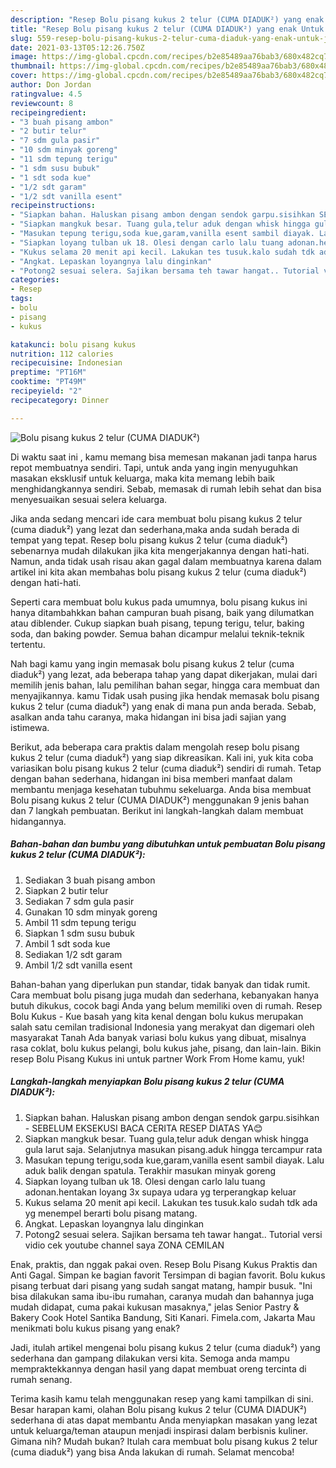 ```yaml
---
description: "Resep Bolu pisang kukus 2 telur (CUMA DIADUK²) yang enak Untuk Jualan"
title: "Resep Bolu pisang kukus 2 telur (CUMA DIADUK²) yang enak Untuk Jualan"
slug: 559-resep-bolu-pisang-kukus-2-telur-cuma-diaduk-yang-enak-untuk-jualan
date: 2021-03-13T05:12:26.750Z
image: https://img-global.cpcdn.com/recipes/b2e85489aa76bab3/680x482cq70/bolu-pisang-kukus-2-telur-cuma-diaduk-foto-resep-utama.jpg
thumbnail: https://img-global.cpcdn.com/recipes/b2e85489aa76bab3/680x482cq70/bolu-pisang-kukus-2-telur-cuma-diaduk-foto-resep-utama.jpg
cover: https://img-global.cpcdn.com/recipes/b2e85489aa76bab3/680x482cq70/bolu-pisang-kukus-2-telur-cuma-diaduk-foto-resep-utama.jpg
author: Don Jordan
ratingvalue: 4.5
reviewcount: 8
recipeingredient:
- "3 buah pisang ambon"
- "2 butir telur"
- "7 sdm gula pasir"
- "10 sdm minyak goreng"
- "11 sdm tepung terigu"
- "1 sdm susu bubuk"
- "1 sdt soda kue"
- "1/2 sdt garam"
- "1/2 sdt vanilla esent"
recipeinstructions:
- "Siapkan bahan. Haluskan pisang ambon dengan sendok garpu.sisihkan SEBELUM EKSEKUSI BACA CERITA RESEP DIATAS YA😊"
- "Siapkan mangkuk besar. Tuang gula,telur aduk dengan whisk hingga gula larut saja. Selanjutnya masukan pisang.aduk hingga tercampur rata"
- "Masukan tepung terigu,soda kue,garam,vanilla esent sambil diayak. Lalu aduk balik dengan spatula. Terakhir masukan minyak goreng"
- "Siapkan loyang tulban uk 18. Olesi dengan carlo lalu tuang adonan.hentakan loyang 3x supaya udara yg terperangkap keluar"
- "Kukus selama 20 menit api kecil. Lakukan tes tusuk.kalo sudah tdk ada yg menempel berarti bolu pisang matang."
- "Angkat. Lepaskan loyangnya lalu dinginkan"
- "Potong2 sesuai selera. Sajikan bersama teh tawar hangat.. Tutorial versi vidio cek youtube channel saya ZONA CEMILAN"
categories:
- Resep
tags:
- bolu
- pisang
- kukus

katakunci: bolu pisang kukus 
nutrition: 112 calories
recipecuisine: Indonesian
preptime: "PT16M"
cooktime: "PT49M"
recipeyield: "2"
recipecategory: Dinner

---
```



![Bolu pisang kukus 2 telur (CUMA DIADUK²)](https://img-global.cpcdn.com/recipes/b2e85489aa76bab3/680x482cq70/bolu-pisang-kukus-2-telur-cuma-diaduk-foto-resep-utama.jpg)

Di waktu  saat ini , kamu memang bisa memesan makanan jadi tanpa harus repot membuatnya sendiri. Tapi, untuk anda yang ingin menyuguhkan masakan eksklusif untuk keluarga, maka kita memang lebih baik menghidangkannya sendiri. Sebab, memasak di rumah lebih sehat dan bisa menyesuaikan sesuai selera keluarga.

Jika anda sedang mencari ide cara membuat bolu pisang kukus 2 telur (cuma diaduk²) yang lezat dan sederhana,maka anda sudah berada di tempat yang tepat. Resep bolu pisang kukus 2 telur (cuma diaduk²)  sebenarnya mudah dilakukan jika kita mengerjakannya dengan hati-hati. Namun, anda tidak usah risau akan gagal dalam membuatnya 
karena dalam artikel ini kita akan membahas bolu pisang kukus 2 telur (cuma diaduk²) dengan hati-hati.  

Seperti cara membuat bolu kukus pada umumnya, bolu pisang kukus ini hanya ditambahkkan bahan campuran buah pisang, baik yang dilumatkan atau diblender. Cukup siapkan buah pisang, tepung terigu, telur, baking soda, dan baking powder. Semua bahan dicampur melalui teknik-teknik tertentu.

Nah bagi kamu yang ingin memasak bolu pisang kukus 2 telur (cuma diaduk²) yang lezat, ada beberapa tahap yang dapat dikerjakan, mulai dari memilih jenis bahan, lalu pemilihan bahan segar, hingga cara membuat dan menyajikannya. kamu Tidak usah pusing jika hendak memasak bolu pisang kukus 2 telur (cuma diaduk²) yang enak di mana pun anda berada. Sebab, asalkan anda  tahu caranya, maka hidangan ini bisa jadi sajian yang istimewa.

Berikut, ada beberapa cara praktis  dalam mengolah resep bolu pisang kukus 2 telur (cuma diaduk²) yang siap dikreasikan. Kali ini, yuk kita coba variasikan bolu pisang kukus 2 telur (cuma diaduk²) sendiri di rumah. Tetap dengan bahan sederhana, hidangan ini bisa memberi manfaat dalam membantu menjaga kesehatan tubuhmu sekeluarga. Anda bisa membuat Bolu pisang kukus 2 telur (CUMA DIADUK²) menggunakan 9 jenis bahan dan 7 langkah pembuatan. Berikut ini langkah-langkah dalam membuat hidangannya.

<!--inarticleads1-->

##### Bahan-bahan dan bumbu yang dibutuhkan untuk pembuatan Bolu pisang kukus 2 telur (CUMA DIADUK²):

1. Sediakan 3 buah pisang ambon
1. Siapkan 2 butir telur
1. Sediakan 7 sdm gula pasir
1. Gunakan 10 sdm minyak goreng
1. Ambil 11 sdm tepung terigu
1. Siapkan 1 sdm susu bubuk
1. Ambil 1 sdt soda kue
1. Sediakan 1/2 sdt garam
1. Ambil 1/2 sdt vanilla esent


Bahan-bahan yang diperlukan pun standar, tidak banyak dan tidak rumit. Cara membuat bolu pisang juga mudah dan sederhana, kebanyakan hanya butuh dikukus, cocok bagi Anda yang belum memiliki oven di rumah. Resep Bolu Kukus - Kue basah yang kita kenal dengan bolu kukus merupakan salah satu cemilan tradisional Indonesia yang merakyat dan digemari oleh masyarakat Tanah Ada banyak variasi bolu kukus yang dibuat, misalnya rasa coklat, bolu kukus pelangi, bolu kukus jahe, pisang, dan lain-lain. Bikin resep Bolu Pisang Kukus ini untuk partner Work From Home kamu, yuk! 

<!--inarticleads2-->

##### Langkah-langkah menyiapkan Bolu pisang kukus 2 telur (CUMA DIADUK²):

1. Siapkan bahan. Haluskan pisang ambon dengan sendok garpu.sisihkan - SEBELUM EKSEKUSI BACA CERITA RESEP DIATAS YA😊
1. Siapkan mangkuk besar. Tuang gula,telur aduk dengan whisk hingga gula larut saja. Selanjutnya masukan pisang.aduk hingga tercampur rata
1. Masukan tepung terigu,soda kue,garam,vanilla esent sambil diayak. Lalu aduk balik dengan spatula. Terakhir masukan minyak goreng
1. Siapkan loyang tulban uk 18. Olesi dengan carlo lalu tuang adonan.hentakan loyang 3x supaya udara yg terperangkap keluar
1. Kukus selama 20 menit api kecil. Lakukan tes tusuk.kalo sudah tdk ada yg menempel berarti bolu pisang matang.
1. Angkat. Lepaskan loyangnya lalu dinginkan
1. Potong2 sesuai selera. Sajikan bersama teh tawar hangat.. Tutorial versi vidio cek youtube channel saya ZONA CEMILAN


Enak, praktis, dan nggak pakai oven. Resep Bolu Pisang Kukus Praktis dan Anti Gagal. Simpan ke bagian favorit Tersimpan di bagian favorit. Bolu kukus pisang terbuat dari pisang yang sudah sangat matang, hampir busuk. &#34;Ini bisa dilakukan sama ibu-ibu rumahan, caranya mudah dan bahannya juga mudah didapat, cuma pakai kukusan masaknya,&#34; jelas Senior Pastry &amp; Bakery Cook Hotel Santika Bandung, Siti Kanari. Fimela.com, Jakarta Mau menikmati bolu kukus pisang yang enak? 

Jadi, itulah artikel mengenai  bolu pisang kukus 2 telur (cuma diaduk²)  yang sederhana dan gampang dilakukan versi kita. Semoga anda mampu mempraktekkannya dengan hasil yang dapat membuat oreng tercinta di rumah senang. 

Terima kasih kamu telah menggunakan resep yang kami tampilkan di sini. Besar harapan kami, olahan  Bolu pisang kukus 2 telur (CUMA DIADUK²) sederhana di atas dapat membantu Anda menyiapkan masakan yang lezat untuk keluarga/teman ataupun menjadi inspirasi dalam berbisnis kuliner. Gimana nih? Mudah bukan? Itulah cara membuat bolu pisang kukus 2 telur (cuma diaduk²) yang bisa Anda lakukan di rumah. Selamat mencoba!

